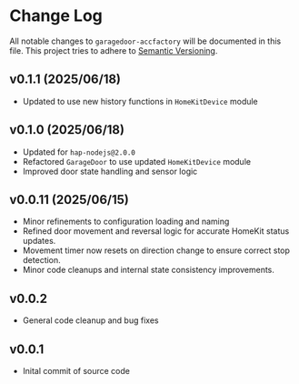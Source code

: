 # Change Log

All notable changes to `garagedoor-accfactory` will be documented in this file. This project tries to adhere to [Semantic Versioning](http://semver.org/).

## v0.1.1 (2025/06/18)

- Updated to use new history functions in `HomeKitDevice` module

## v0.1.0 (2025/06/18)

- Updated for `hap-nodejs@2.0.0`
- Refactored `GarageDoor` to use updated `HomeKitDevice` module
- Improved door state handling and sensor logic

## v0.0.11 (2025/06/15)

- Minor refinements to configuration loading and naming
- Refined door movement and reversal logic for accurate HomeKit status updates.
- Movement timer now resets on direction change to ensure correct stop detection.
- Minor code cleanups and internal state consistency improvements.

## v0.0.2

- General code cleanup and bug fixes

## v0.0.1

- Inital commit of source code
